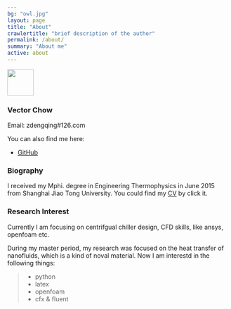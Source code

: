 ```yaml
---
bg: "owl.jpg"
layout: page
title: "About"
crawlertitle: "brief description of the author"
permalink: /about/
summary: "About me"
active: about
---
```


<img name='name_cn' style="width=80px; height:60px;"  src="{{ site.images }}/name_cn.png" />

### Vector Chow

Email: zdengqing#126.com

You can also find me here:

- [GitHub](https://github.com/freevector)

### Biography

I received my Mphi. degree in Engineering Thermophysics in June 2015 from Shanghai Jiao Tong University. You could find my [CV](https://github.com/freevector/freevector.github.io/blob/master/CV_ZHOU.pdf)  by click it.
### Research Interest

Currently I am focusing on centrifgual chiller design, CFD skills, like ansys, openfoam etc.

During my master period, my research was focused on the heat transfer of nanofluids, which is a kind of noval material. Now I am interestd in the following things:

>* python
>* latex
>* openfoam
>* cfx & fluent
 
